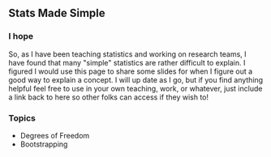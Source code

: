 <!----  Stats Made Simple  ----->

## Stats Made Simple

### I hope

So, as I have been teaching statistics and working on research teams, I have found that many "simple" statistics are rather difficult to explain.
I figured I would use this page to share some slides for when I figure out a good way to explain a concept. 
I will up date as I go, but if you find anything helpful feel free to use in your own teaching, work, or whatever, just include a link back to here
so other folks can access if they wish to!

### Topics

- Degrees of Freedom
- Bootstrapping

